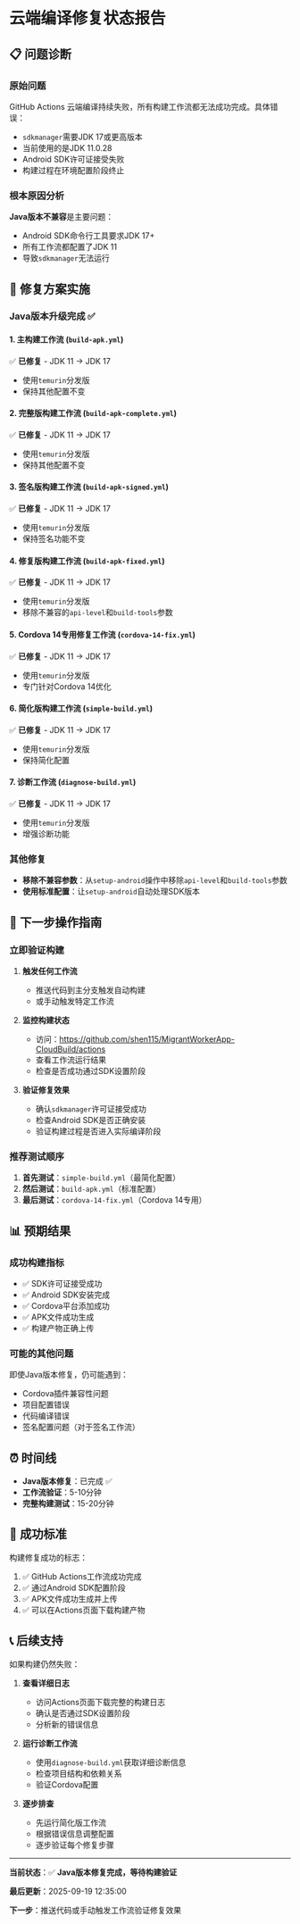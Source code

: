 # 云端编译修复状态报告

## 📋 问题诊断

### 原始问题
GitHub Actions 云端编译持续失败，所有构建工作流都无法成功完成。具体错误：
- `sdkmanager`需要JDK 17或更高版本
- 当前使用的是JDK 11.0.28
- Android SDK许可证接受失败
- 构建过程在环境配置阶段终止

### 根本原因分析
**Java版本不兼容**是主要问题：
- Android SDK命令行工具要求JDK 17+
- 所有工作流都配置了JDK 11
- 导致`sdkmanager`无法运行

## 🔧 修复方案实施

### Java版本升级完成 ✅

#### 1. 主构建工作流 (`build-apk.yml`)
✅ **已修复** - JDK 11 → JDK 17
- 使用`temurin`分发版
- 保持其他配置不变

#### 2. 完整版构建工作流 (`build-apk-complete.yml`)
✅ **已修复** - JDK 11 → JDK 17
- 使用`temurin`分发版
- 保持其他配置不变

#### 3. 签名版构建工作流 (`build-apk-signed.yml`)
✅ **已修复** - JDK 11 → JDK 17
- 使用`temurin`分发版
- 保持签名功能不变

#### 4. 修复版构建工作流 (`build-apk-fixed.yml`)
✅ **已修复** - JDK 11 → JDK 17
- 使用`temurin`分发版
- 移除不兼容的`api-level`和`build-tools`参数

#### 5. Cordova 14专用修复工作流 (`cordova-14-fix.yml`)
✅ **已修复** - JDK 11 → JDK 17
- 使用`temurin`分发版
- 专门针对Cordova 14优化

#### 6. 简化版构建工作流 (`simple-build.yml`)
✅ **已修复** - JDK 11 → JDK 17
- 使用`temurin`分发版
- 保持简化配置

#### 7. 诊断工作流 (`diagnose-build.yml`)
✅ **已修复** - JDK 11 → JDK 17
- 使用`temurin`分发版
- 增强诊断功能

### 其他修复
- **移除不兼容参数**：从`setup-android`操作中移除`api-level`和`build-tools`参数
- **使用标准配置**：让`setup-android`自动处理SDK版本

## 🚀 下一步操作指南

### 立即验证构建

1. **触发任何工作流**
   - 推送代码到主分支触发自动构建
   - 或手动触发特定工作流

2. **监控构建状态**
   - 访问：https://github.com/shen115/MigrantWorkerApp-CloudBuild/actions
   - 查看工作流运行结果
   - 检查是否成功通过SDK设置阶段

3. **验证修复效果**
   - 确认`sdkmanager`许可证接受成功
   - 检查Android SDK是否正确安装
   - 验证构建过程是否进入实际编译阶段

### 推荐测试顺序

1. **首先测试**：`simple-build.yml`（最简化配置）
2. **然后测试**：`build-apk.yml`（标准配置）
3. **最后测试**：`cordova-14-fix.yml`（Cordova 14专用）

## 📊 预期结果

### 成功构建指标
- ✅ SDK许可证接受成功
- ✅ Android SDK安装完成
- ✅ Cordova平台添加成功
- ✅ APK文件成功生成
- ✅ 构建产物正确上传

### 可能的其他问题
即使Java版本修复，仍可能遇到：
- Cordova插件兼容性问题
- 项目配置错误
- 代码编译错误
- 签名配置问题（对于签名工作流）

## ⏰ 时间线

- **Java版本修复**：已完成 ✅
- **工作流验证**：5-10分钟
- **完整构建测试**：15-20分钟

## 🎯 成功标准

构建修复成功的标志：
1. ✅ GitHub Actions工作流成功完成
2. ✅ 通过Android SDK配置阶段
3. ✅ APK文件成功生成并上传
4. ✅ 可以在Actions页面下载构建产物

## 📞 后续支持

如果构建仍然失败：

1. **查看详细日志**
   - 访问Actions页面下载完整的构建日志
   - 确认是否通过SDK设置阶段
   - 分析新的错误信息

2. **运行诊断工作流**
   - 使用`diagnose-build.yml`获取详细诊断信息
   - 检查项目结构和依赖关系
   - 验证Cordova配置

3. **逐步排查**
   - 先运行简化版工作流
   - 根据错误信息调整配置
   - 逐步验证每个修复步骤

---

**当前状态**：✅ **Java版本修复完成，等待构建验证**

**最后更新**：2025-09-19 12:35:00

**下一步**：推送代码或手动触发工作流验证修复效果
